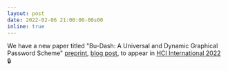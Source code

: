 ```yaml
---
layout: post
date: 2022-02-06 21:00:00-00s00
inline: true
---
```


We have a new paper titled "Bu-Dash: A Universal and Dynamic Graphical Password Scheme" [preprint](/assets/pdf/hcii22andrio.pdf), [blog post](https://andriotisp.github.io/blog/2022/budashb/), to appear in [HCI International 2022](https://2022.hci.international/) :lock:
